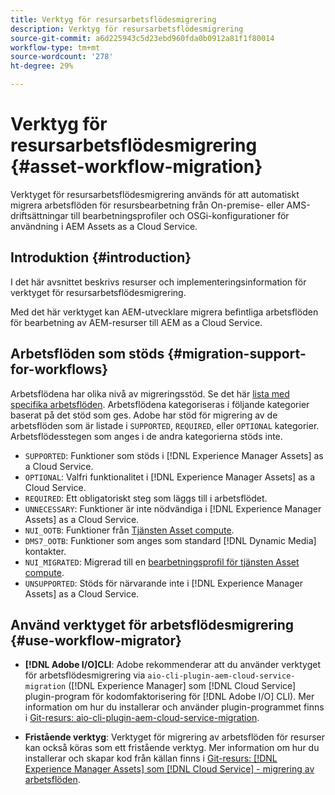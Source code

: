 ```yaml
---
title: Verktyg för resursarbetsflödesmigrering
description: Verktyg för resursarbetsflödesmigrering
source-git-commit: a6d225943c5d23ebd960fda0b0912a81f1f80014
workflow-type: tm+mt
source-wordcount: '278'
ht-degree: 29%

---
```


# Verktyg för resursarbetsflödesmigrering {#asset-workflow-migration}

Verktyget för resursarbetsflödesmigrering används för att automatiskt migrera arbetsflöden för resursbearbetning från On-premise- eller AMS-driftsättningar till bearbetningsprofiler och OSGi-konfigurationer för användning i AEM Assets as a Cloud Service.

## Introduktion {#introduction}

I det här avsnittet beskrivs resurser och implementeringsinformation för verktyget för resursarbetsflödesmigrering.

Med det här verktyget kan AEM-utvecklare migrera befintliga arbetsflöden för bearbetning av AEM-resurser till AEM as a Cloud Service.

## Arbetsflöden som stöds {#migration-support-for-workflows}

Arbetsflödena har olika nivå av migreringsstöd. Se det här [lista med specifika arbetsflöden](https://github.com/adobe/aem-cloud-migration/blob/master/src/main/resources/workflowSteps.properties). Arbetsflödena kategoriseras i följande kategorier baserat på det stöd som ges. Adobe har stöd för migrering av de arbetsflöden som är listade i `SUPPORTED`, `REQUIRED`, eller `OPTIONAL` kategorier. Arbetsflödesstegen som anges i de andra kategorierna stöds inte.

* `SUPPORTED`: Funktioner som stöds i [!DNL Experience Manager Assets] as a Cloud Service.
* `OPTIONAL`: Valfri funktionalitet i [!DNL Experience Manager Assets] as a Cloud Service.
* `REQUIRED`: Ett obligatoriskt steg som läggs till i arbetsflödet.
* `UNNECESSARY`: Funktioner är inte nödvändiga i [!DNL Experience Manager Assets] as a Cloud Service.
* `NUI_OOTB`: Funktioner från [Tjänsten Asset compute](/help/assets/asset-microservices-configure-and-use.md).
* `DMS7_OOTB`: Funktioner som anges som standard [!DNL Dynamic Media] kontakter.
* `NUI_MIGRATED`: Migrerad till en [bearbetningsprofil för tjänsten Asset compute](/help/assets/asset-microservices-configure-and-use.md).
* `UNSUPPORTED`: Stöds för närvarande inte i [!DNL Experience Manager Assets] as a Cloud Service.

## Använd verktyget för arbetsflödesmigrering {#use-workflow-migrator}

* **[!DNL Adobe I/O]CLI**: Adobe rekommenderar att du använder verktyget för arbetsflödesmigrering via `aio-cli-plugin-aem-cloud-service-migration` ([!DNL Experience Manager] som [!DNL Cloud Service] plugin-program för kodomfaktorisering för [!DNL Adobe I/O] CLI). Mer information om hur du installerar och använder plugin-programmet finns i [Git-resurs: aio-cli-plugin-aem-cloud-service-migration](https://github.com/adobe/aio-cli-plugin-aem-cloud-service-migration#introduction).

* **Fristående verktyg**: Verktyget för migrering av arbetsflöden för resurser kan också köras som ett fristående verktyg. Mer information om hur du installerar och skapar kod från källan finns i [Git-resurs: [!DNL Experience Manager Assets] som [!DNL Cloud Service] - migrering av arbetsflöden](https://github.com/adobe/aem-cloud-migration).
